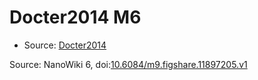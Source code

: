 <a name="material" />

# Docter2014 M6
<script type="application/ld+json">
  {
    "@context": "https://schema.org/",
    "@type": "ChemicalSubstance",
    "@id": "https://egonw.github.io/nanowiki/nanowiki339.html#material",
    "http://purl.org/dc/terms/conformsTo":
      {
        "@type": "CreativeWork",
        "@id": "https://bioschemas.org/profiles/ChemicalSubstance/0.4-RELEASE/"
      },
    "identfier": "339",
    "name": "Docter2014 M6",
    "url": "https://egonw.github.io/nanowiki/nanowiki339.html#material",
    "sameAs": "http://127.0.0.1/mediawiki/index.php/Special:URIResolver/Docter2014_M6"
  }
</script>


* Source: [Docter2014](Docter2014.md)


Source: NanoWiki 6, doi:[10.6084/m9.figshare.11897205.v1](https://doi.org/10.6084/m9.figshare.11897205.v1)
